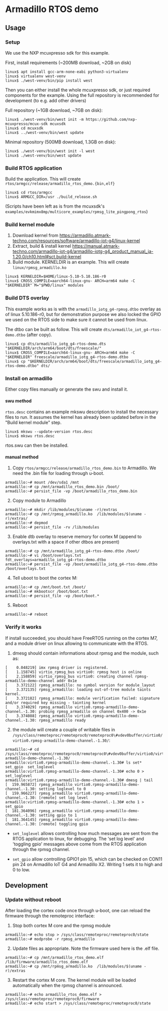# Armadillo RTOS demo

## Usage

### Setup

We use the NXP mcuxpresso sdk for this example.

First, install requirements (~200MB download, ~2GB on disk)

```
linux$ apt install gcc-arm-none-eabi python3-virtualenv
linux$ virtualenv west-venv
linux$ ./west-venv/bin/pip install west
```

Then you can either install the whole mcuxpresso sdk, or just required components for the example. Using the full repository is recommended for development (to e.g. add other drivers)

Full repository (~1GB download, ~7GB on disk):

```
linux$ ./west-venv/bin/west init -m https://github.com/nxp-mcuxpresso/mcux-sdk mcuxsdk
linux$ cd mcuxsdk
linux$ ../west-venv/bin/west update
```

Minimal repository (500MB download, 1.3GB on disk):

```
linux$ ./west-venv/bin/west init -l west
linux$ ./west-venv/bin/west update
```


### Build RTOS application

Build the application. This will create `rtos/armgcc/release/armadillo_rtos_demo.{bin,elf}`

```
linux$ cd rtos/armgcc
linux$ ARMGCC_DIR=/usr ./build_release.sh
```

(Scripts have been left as is from the mcuxsdk's `examples/evkmimx8mp/multicore_examples/rpmsg_lite_pingpong_rtos`)

### Build kernel module

1. Download kernel from https://armadillo.atmark-techno.com/resources/software/armadillo-iot-g4/linux-kernel
2. Extract, build & install kernel https://manual.atmark-techno.com/armadillo-iot-g4/armadillo-iotg-g4_product_manual_ja-1.20.0/ch10.html#sct.build-kernel
3. Build module. KERNELDIR is an example. This will create `linux/rpmsg_armadillo.ko`

```
linux$ KERNELDIR=$HOME/linux-5.10-5.10.186-r0
linux$ CROSS_COMPILE=aarch64-linux-gnu- ARCH=arm64 make -C "$KERNELDIR" M="$PWD/linux" modules
```

### Build DTS overlay

This example works as is with the `armadillo_iotg_g4-rpmsg.dtbo` overlay as of linux 5.10.186-r0, but for demonstration purpose we also locked the GPIO we used on the RTOS side to make sure it cannot be used from linux.

The dtbo can be built as follow. This will create `dts/armadillo_iot_g4-rtos-demo.dtbo` (after copy).

```
linux$ cp dts/armadillo_iotg_g4-rtos-demo.dts "$KERNELDIR/arch/arm64/boot/dts/freescale/"
linux$ CROSS_COMPILE=aarch64-linux-gnu- ARCH=arm64 make -C "$KERNELDIR" freescale/armadillo_iotg_g4-rtos-demo.dtbo
linux$ cp "$KERNELDIR/arch/arm64/boot/dts/freescale/armadillo_iotg_g4-rtos-demo.dtbo" dts/
```

### Install on armadillo

Either copy files manually or generate the swu and install it.

#### swu method

`rtos.desc` contains an example mkswu description to install the necessary files to run. It assumes the kernel has already been updated before in the "Build kernel module" step.

```
linux$ mkswu --update-version rtos.desc
linux$ mkswu rtos.desc
```

rtos.swu can then be installed.

#### manual method

1. Copy `rtos/armgcc/release/armadillo_rtos_demo.bin` to Armadillo. We need the .bin file for loading through u-boot.

```
armadillo:~# mount /dev/sda1 /mnt
armadillo:~# cp /mnt/armadillo_rtos_demo.bin /boot/
armadillo:~# persist_file -vp /boot/armadillo_rtos_demo.bin
```

2. Copy module to Armadillo

```
armadillo:~# mkdir /lib/modules/$(uname -r)/extras
armadillo:~# cp /mnt/rpmsg_armadillo.ko  /lib/modules/$(uname -r)/extras/
armadillo:~# depmod
armadillo:~# persist_file -rv /lib/modules
```

3. Enable dtb overlay to reserve memory for cortex M (append to overlays.txt with a space if other dtbos are present)

```
armadillo:~# cp /mnt/armadillo_iotg_g4-rtos-demo.dtbo /boot/
armadillo:~# vi /boot/overlays.txt
fdt_overlays=armadillo_iotg_g4-rtos-demo.dtbo
armadillo:~# persist_file -vp /boot/armadillo_iotg_g4-rtos-demo.dtbo /boot/overlays.txt
```

4. Tell uboot to boot the cortex M:

```
armadillo:~# cp /mnt/boot.txt /boot/
armadillo:~# mkbootscr /boot/boot.txt
armadillo:~# persist_file -vp /boot/boot.*
```

5. Reboot

```
armadillo:~# reboot
```

### Verify it works

If install succeeded, you should have FreeRTOS running on the cortex M7, and a module driver on linux allowing to communicate with the RTOS.

1. dmesg should contain informations about rpmsg and the module, such as:

```
[    0.048219] imx rpmsg driver is registered.
[    1.158745] virtio_rpmsg_bus virtio0: rpmsg host is online
[    2.158859] virtio_rpmsg_bus virtio0: creating channel rpmsg-armadillo-demo-channel addr 0x1e
[    3.372122] rpmsg_armadillo: no symbol version for module_layout
[    3.372135] rpmsg_armadillo: loading out-of-tree module taints kernel.
[    3.372182] rpmsg_armadillo: module verification failed: signature and/or required key missing - tainting kernel
[    3.374029] rpmsg_armadillo virtio0.rpmsg-armadillo-demo-channel.-1.30: probing rpmsg_armadillo on channel 0x400 -> 0x1e
[    3.374088] rpmsg_armadillo virtio0.rpmsg-armadillo-demo-channel.-1.30: rpmsg_armadillo ready
```

2. the module will create a couple of writable files in `/sys/class/remoteproc/remoteproc0/remoteproc0\#vdev0buffer/virtio0/virtio0.rpmsg-armadillo-demo-channel.-1.30/`:

```
armadillo:~# cd /sys/class/remoteproc/remoteproc0/remoteproc0\#vdev0buffer/virtio0/virtio0.rpmsg-armadillo-demo-channel.-1.30/
armadillo:virtio0.rpmsg-armadillo-demo-channel.-1.30# ls set*
set_gpio  set_loglevel
armadillo:virtio0.rpmsg-armadillo-demo-channel.-1.30# echo 0 > set_loglevel
armadillo:virtio0.rpmsg-armadillo-demo-channel.-1.30# dmesg | tail
[  159.965872] rpmsg_armadillo virtio0.rpmsg-armadillo-demo-channel.-1.30: setting loglevel to 0
[  159.966227] rpmsg_armadillo virtio0.rpmsg-armadillo-demo-channel.-1.30: [remote] set log level
armadillo:virtio0.rpmsg-armadillo-demo-channel.-1.30# echo 1 > set_gpio
[  181.364096] rpmsg_armadillo virtio0.rpmsg-armadillo-demo-channel.-1.30: setting gpio to 1
[  181.364145] rpmsg_armadillo virtio0.rpmsg-armadillo-demo-channel.-1.30: [remote] toggling gpio
```

- `set_loglevel` allows controlling how much messages are sent from the RTOS application to linux, for debugging.
The 'set log level' and 'toggling gpio' messages above come from the RTOS application through the rpmsg channel.

 - `set_gpio` allow controlling GPIO1 pin 15, which can be checked on CON11 pin 24 on Armadillo IoT G4 and Armadillo X2.
Writing 1 sets it to high and 0 to low.

## Development

### Update without reboot

After loading the cortex code once through u-boot, one can reload the firmware through the remoteproc interface:

1. Stop both cortex M core and the rpmsg module

```
armadillo:~# echo stop > /sys/class/remoteproc/remoteproc0/state
armadillo:~# modprobe -r rpmsg_armadillo
```

2. Update files as appropriate. Note the firmware used here is the .elf file.

```
armadillo:~# cp /mnt/armadillo_rtos_demo.elf /lib/firmware/armadillo_rtos_demo.elf
armadillo:~# cp /mnt/rpmsg_armadillo.ko  /lib/modules/$(uname -r)/extras
```

3. Restart the cortex M core. The kernel module will be loaded automatically when the rpmsg channel is announced.

```
armadillo:~# echo armadillo_rtos_demo.elf > /sys/class/remoteproc/remoteproc0/firmware
armadillo:~# echo start > /sys/class/remoteproc/remoteproc0/state
```
